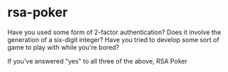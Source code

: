 # rsa-poker
Have you used some form of 2-factor authentication?  Does it involve the generation of a six-digit integer? Have you tried to develop some sort of game to play with while you're bored?

If you've answered "yes" to all three of the above, RSA Poker
<!--stackedit_data:
eyJoaXN0b3J5IjpbMTAwODQzMzU4OF19
-->